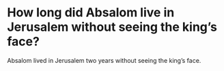 # How long did Absalom live in Jerusalem without seeing the king’s face?

Absalom lived in Jerusalem two years without seeing the king’s face.
